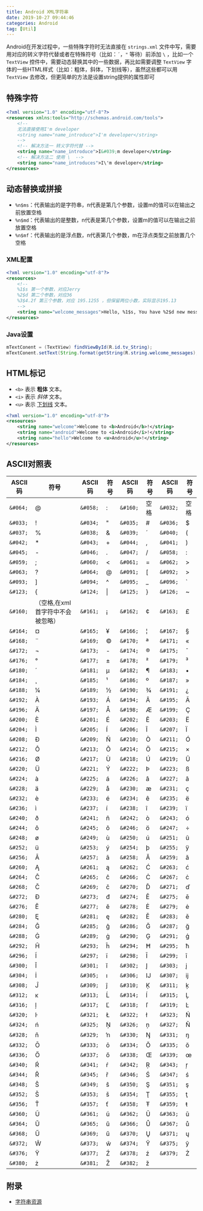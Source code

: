 ```yaml
---
title: Android XML字符串
date: 2019-10-27 09:44:46
categories: Android
tag: [Util]
---
```


Android在开发过程中，一些特殊字符时无法直接在 `strings.xml` 文件中写，需要用对应的转义字符代替或者在特殊符号（比如：`´`，`"` 等待）前添加 `\` ，比如一个 `TextView` 控件中，需要动态替换其中的一些数据，再比如需要调整 `TextView` 字体的一些HTML样式（比如：粗体，斜体，下划线等），虽然这些都可以用 `TextView` 去修改，但更简单的方法是设置string提供的属性即可

<!-- more -->

## 特殊字符

```xml
<?xml version="1.0" encoding="utf-8"?>
<resources xmlns:tools="http://schemas.android.com/tools">
    <!-- 
    无法直接使用I'm developer
    <string name="name_introduce">I'm developer</string> 
    -->
    <!-- 解决方法一 转义字符代替 -->
    <string name="name_introduce">I&#039;m developer</string>
    <!-- 解决方法二 使用 \  -->
    <string name="name_introduces">I\'m developer</string>
</resources>
```

## 动态替换或拼接

* `%n$ms`：代表输出的是字符串，n代表是第几个参数，设置m的值可以在输出之前放置空格
* `%n$md`：代表输出的是整数，n代表是第几个参数，设置m的值可以在输出之前放置空格
* `%n$mf`：代表输出的是浮点数，n代表第几个参数，m在浮点类型之前放置几个空格

### XML配置

```xml
<?xml version="1.0" encoding="utf-8"?>
<resources>
    <!-- 
    %1$s 第一个参数，对应Jerry
    %2$d 第二个参数，对应36
    %3$4.2f 第三个参数，对应 195.1255 ，但保留两位小数，实际显示195.13
    -->
    <string name="welcome_messages">Hello, %1$s, You have %2$d new messages. total cost %3$4.2f</string>
</resources>
```

### Java设置

```java
mTextConent = (TextView) findViewById(R.id.tv_String);
mTextConent.setText(String.format(getString(R.string.welcome_messages), "Jerry", 36, 195.1255));
```

## HTML标记

* `<b>` 表示 **粗体** 文本。
* `<i>` 表示 *斜体* 文本。
* `<u>` 表示 <u>下划线</u> 文本。

```xml
<?xml version="1.0" encoding="utf-8"?>
<resources>
    <string name="welcome">Welcome to <b>Android</b>!</string>
    <string name="android">Welcome to <i>Android</i>!</string>
    <string name="hello">Welcome to <u>Android</u>!</string>
</resources>
```

## ASCII对照表

| ASCII码   | 符号                             | ASCII码   | 符号   | ASCII码  | 符号 | ASCII码  | 符号 |
| --------- | -------------------------------- | --------- | ------ | -------- | ---- | -------- | ---- |
| `&#064;`  | @                                | `&#058;`  | :      | `&#160;` | 空格 | `&#032;` | 空格 |
| `&#033;`  | !                                | `&#034;`  | "      | `&#035;` | #    | `&#036;` | $    |
| `&#037;`  | %                                | `&#038;`  | &      | `&#039;` | ´    | `&#040;` | (    |
| `&#042; ` | *                                | `&#043;`  | +      | `&#044;` | ,    | `&#041;` | )    |
| `&#045;`  | -                                | `&#046;`  | .      | `&#047;` | /    | `&#058;` | :    |
| `&#059;`  | ;                                | `&#060;`  | <      | `&#061;` | =    | `&#062;` | >    |
| `&#063;`  | ?                                | `&#064;`  | @      | `&#091;` | [    | `&#092;` | >    |
| `&#093;`  | ]                                | `&#094;`  | ^      | `&#095;` | _    | `&#096;` | `    |
| `&#123;`  | {                                | `&#124; ` | &#124; | `&#125;` | }    | `&#126;` | ~    |
| `&#160;`  | （空格,在xml首字符中不会被忽略）      | `&#161;`  | ¡      | `&#162;` | ¢    | `&#163;` | £    |
| `&#164;`  | ¤                                | `&#165;`  | ¥      | `&#166;` | ¦    | `&#167;` | §    |
| `&#168;`  | ¨                                | `&#169;`  | ©      | `&#170;` | ª    | `&#171;` | «    |
| `&#172;`  | ¬                                | `&#173;`  | -­     | `&#174;` | ®    | `&#175;` | ¯    |
| `&#176;`  | °                                | `&#177;`  | ±      | `&#178;` | ²    | `&#179;` | ³    |
| `&#180;`  | ´                                | `&#181;`  | µ      | `&#182;` | ¶    | `&#183;` | •    |
| `&#184;`  | ¸                                | `&#185;`  | ¹      | `&#186;` | º    | `&#187;` | »    |
| `&#188;`  | ¼                                | `&#189;`  | ½      | `&#190;` | ¾    | `&#191;` | ¿    |
| `&#192;`  | À                                | `&#193;`  | Á      | `&#194;` | Â    | `&#195;` | Ã    |
| `&#196;`  | Ä                                | `&#197;`  | Å      | `&#198;` | Æ    | `&#199;` | Ç    |
| `&#200;`  | È                                | `&#201;`  | É      | `&#202;` | Ê    | `&#203;` | Ë    |
| `&#204;`  | Ì                                | `&#205;`  | Í      | `&#206;` | Î    | `&#207;` | Ï    |
| `&#208;`  | Ð                                | `&#209;`  | Ñ      | `&#210;` | Ò    | `&#211;` | Ó    |
| `&#212;`  | Ô                                | `&#213;`  | Õ      | `&#214;` | Ö    | `&#215;` | ×    |
| `&#216;`  | Ø                                | `&#217;`  | Ù      | `&#218;` | Ú    | `&#219;` | Û    |
| `&#220;`  | Ü                                | `&#221;`  | Ý      | `&#222;` | Þ    | `&#223;` | ß    |
| `&#224;`  | à                                | `&#225;`  | á      | `&#226;` | â    | `&#227;` | ã    |
| `&#228;`  | ä                                | `&#229;`  | å      | `&#230;` | æ    | `&#231;` | ç    |
| `&#232;`  | è                                | `&#233;`  | é      | `&#234;` | ê    | `&#235;` | ë    |
| `&#236;`  | ì                                | `&#237;`  | í      | `&#238;` | î    | `&#239;` | ï    |
| `&#240;`  | ð                                | `&#241;`  | ñ      | `&#242;` | ò    | `&#243;` | ó    |
| `&#244;`  | ô                                | `&#245;`  | õ      | `&#246;` | ö    | `&#247;` | ÷    |
| `&#248;`  | ø                                | `&#249;`  | ù      | `&#250;` | ú    | `&#251;` | û    |
| `&#252;`  | ü                                | `&#253;`  | ý      | `&#254;` | þ    | `&#255;` | ÿ    |
| `&#256;`  | Ā                                | `&#257;`  | ā      | `&#258;` | Ă    | `&#259;` | ă    |
| `&#260;`  | Ą                                | `&#261;`  | ą      | `&#262;` | Ć    | `&#263;` | ć    |
| `&#264;`  | Ĉ                                | `&#265;`  | ĉ      | `&#266;` | Ċ    | `&#267;` | ċ    |
| `&#268;`  | Č                                | `&#269;`  | č      | `&#270;` | Ď    | `&#271;` | ď    |
| `&#272;`  | Đ                                | `&#273;`  | đ      | `&#274;` | Ē    | `&#275;` | ē    |
| `&#276;`  | Ĕ                                | `&#277;`  | ĕ      | `&#278;` | Ė    | `&#279;` | ė    |
| `&#280;`  | Ę                                | `&#281;`  | ę      | `&#282;` | Ě    | `&#283;` | ě    |
| `&#284;`  | Ĝ                                | `&#285;`  | ĝ      | `&#286;` | Ğ    | `&#287;` | ğ    |
| `&#288;`  | Ġ                                | `&#289;`  | ġ      | `&#290;` | Ģ    | `&#291;` | ģ    |
| `&#292;`  | Ĥ                                | `&#293;`  | ĥ      | `&#294;` | Ħ    | `&#295;` | ħ    |
| `&#296;`  | Ĩ                                | `&#297;`  | ĩ      | `&#298;` | Ī    | `&#299;` | ī    |
| `&#300;`  | Ĭ                                | `&#301;`  | ĭ      | `&#302;` | Į    | `&#303;` | į    |
| `&#304;`  | İ                                | `&#305;`  | ı      | `&#306;` | Ĳ    | `&#307;` | ĳ    |
| `&#308;`  | Ĵ                                | `&#309;`  | ĵ      | `&#310;` | Ķ    | `&#311;` | ķ    |
| `&#312;`  | ĸ                                | `&#313;`  | Ĺ      | `&#314;` | ĺ    | `&#315;` | Ļ    |
| `&#316;`  | ļ                                | `&#317;`  | Ľ      | `&#318;` | ľ    | `&#319;` | Ŀ    |
| `&#320;`  | ŀ                                | `&#321;`  | Ł      | `&#322;` | ł    | `&#323;` | Ń    |
| `&#324;`  | ń                                | `&#325;`  | Ņ      | `&#326;` | ņ    | `&#327;` | Ň    |
| `&#328;`  | ň                                | `&#329;`  | ŉ      | `&#330;` | Ŋ    | `&#331;` | ŋ    |
| `&#332;`  | Ō                                | `&#333;`  | ō      | `&#334;` | Ŏ    | `&#335;` | ŏ    |
| `&#336;`  | Ő                                | `&#337;`  | ő      | `&#338;` | Œ    | `&#339;` | œ    |
| `&#340;`  | Ŕ                                | `&#341;`  | ŕ      | `&#342;` | Ŗ    | `&#343;` | ŗ    |
| `&#344;`  | Ř                                | `&#345;`  | ř      | `&#346;` | Ś    | `&#347;` | ś    |
| `&#348;`  | Ŝ                                | `&#349;`  | ŝ      | `&#350;` | Ş    | `&#351;` | ş    |
| `&#352;`  | Š                                | `&#353;`  | š      | `&#354;` | Ţ    | `&#355;` | ţ    |
| `&#356;`  | Ť                                | `&#357;`  | ť      | `&#358;` | Ŧ    | `&#359;` | ŧ    |
| `&#360;`  | Ũ                                | `&#361;`  | ũ      | `&#362;` | Ū    | `&#363;` | ū    |
| `&#364;`  | Ŭ                                | `&#365;`  | ŭ      | `&#366;` | Ů    | `&#367;` | ů    |
| `&#368;`  | Ű                                | `&#369;`  | ű      | `&#370;` | Ų    | `&#371;` | ų    |
| `&#372;`  | Ŵ                                | `&#373;`  | ŵ      | `&#374;` | Ŷ    | `&#375;` | ŷ    |
| `&#376;`  | Ÿ                                | `&#377;`  | Ź      | `&#378;` | ź    | `&#379;` | Ż    |
| `&#380;`  | ż                                | `&#381;`  | Ž      | `&#382;` | ž    |          |      |

## 附录

* [字符串资源](https://developer.android.google.cn/guide/topics/resources/string-resource?hl=zh-cn)